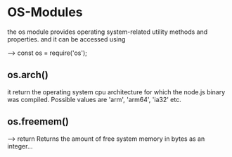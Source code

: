 # OS-Modules
the os module provides operating system-related utility methods and properties. and it can be accessed using 


-->
const os = require('os');

## os.arch()
it return the operating system cpu architecture for which the node.js binary was compiled. Possible values are 'arm', 'arm64', 'ia32' etc.


## os.freemem()
--> return <integer>
Returns the amount of free system memory in bytes as an integer...
